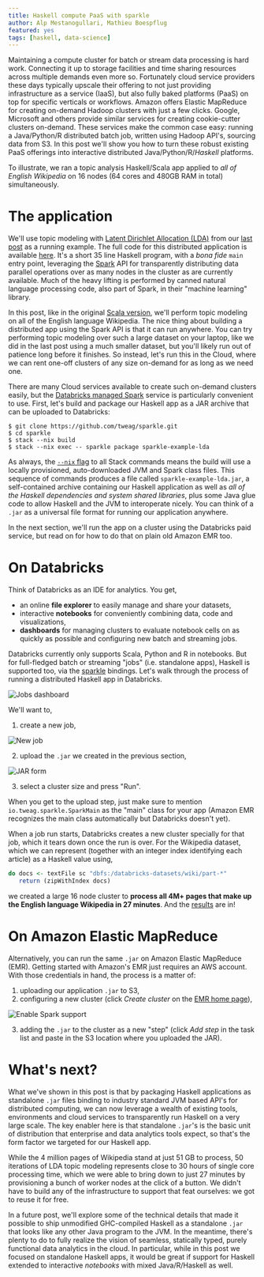 ```yaml
---
title: Haskell compute PaaS with sparkle
author: Alp Mestanogullari, Mathieu Boespflug
featured: yes
tags: [haskell, data-science]
---
```


Maintaining a compute cluster for batch or stream data processing is
hard work. Connecting it up to storage facilities and time sharing
resources across multiple demands even more so. Fortunately cloud
service providers these days typically upscale their offering to not
just providing infrastructure as a service (IaaS), but also fully
baked platforms (PaaS) on top for specific verticals or workflows.
Amazon offers Elastic MapReduce for creating on-demand Hadoop clusters
with just a few clicks. Google, Microsoft and others provide similar
services for creating cookie-cutter clusters on-demand. These services
make the common case easy: running a Java/Python/R distributed batch
job, written using Hadoop API's, sourcing data from S3. In this post
we'll show you how to turn these robust existing PaaS offerings into
interactive distributed Java/Python/R/_Haskell_ platforms.

<!--more-->

To illustrate, we ran a topic analysis Haskell/Scala app applied to
_all of English Wikipedia_ on 16 nodes (64 cores and 480GB RAM in
total) simultaneously.

# The application

We'll use topic modeling with [Latent Dirichlet Allocation (LDA)][lda]
from our [last post][hello-sparkle] as a running example. The full
code for this distributed application is available
[here][sparkle-lda]. It's a short 35 line Haskell program, with
a _bona fide_ `main` entry point, leveraging the [Spark][spark] API
for transparently distributing data parallel operations over as many
nodes in the cluster as are currently available. Much of the heavy
lifting is performed by canned natural language processing code, also
part of Spark, in their "machine learning" library.

In this post, like in the original [Scala version][databricks-lda],
we'll perform topic modeling on all of the English language Wikipedia.
The nice thing about building a distributed app using the Spark API is
that it can run anywhere. You can try performing topic modeling over
such a large dataset on your laptop, like we did in the last post
using a much smaller dataset, but you'll likely run out of patience
long before it finishes. So instead, let's run this in the Cloud,
where we can rent one-off clusters of any size on-demand for as long
as we need one.

There are many Cloud services available to create such on-demand
clusters easily, but the [Databricks managed Spark][databricks]
service is particularly convenient to use. First, let's build and
package our Haskell app as a JAR archive that can be uploaded to
Databricks:

```
$ git clone https://github.com/tweag/sparkle.git
$ cd sparkle
$ stack --nix build
$ stack --nix exec -- sparkle package sparkle-example-lda
```

As always, the [`--nix` flag][stack-nix] to all Stack commands means
the build will use a locally provisioned, auto-downloaded JVM and
Spark class files. This sequence of commands produces a file called
`sparkle-example-lda.jar`, a self-contained archive containing our
Haskell application as well as _all of the Haskell dependencies and
system shared libraries_, plus some Java glue code to allow Haskell
and the JVM to interoperate nicely. You can think of a `.jar` as
a universal file format for running our application anywhere.

In the next section, we'll run the app on a cluster using the
Databricks paid service, but read on for how to do that on plain old
Amazon EMR too.

[databricks]: https://databricks.com
[databricks-lda]: https://databricks.com/blog/2015/09/22/large-scale-topic-modeling-improvements-to-lda-on-apache-spark.html
[hello-sparkle]: 2016-02-25-hello-sparkle.html
[lda]: https://en.wikipedia.org/wiki/Latent_Dirichlet_allocation
[spark]: http://spark.apache.org/
[sparkle-lda]: https://github.com/tweag/sparkle/tree/master/apps/lda
[stack-nix]: http://stack.readthedocs.io/en/stable/nix_integration/

# On Databricks

Think of Databricks as an IDE for analytics. You get,

- an online **file explorer** to easily manage and share your datasets,
- interactive **notebooks** for conveniently combining data, code and
  visualizations,
- **dashboards** for managing clusters to evaluate notebook cells on
  as quickly as possible and configuring new batch and streaming jobs.

Databricks currently only supports Scala, Python and R in notebooks.
But for full-fledged batch or streaming "jobs" (i.e. standalone apps),
Haskell is supported too, via the
[sparkle][sparkle] bindings. Let's walk
through the process of running a distributed Haskell app in
Databricks.

![Jobs dashboard](../img/posts/databricks-jobs.png)

We'll want to,

1. create a new job,

![New job](../img/posts/db-new-job.png)

2. upload the `.jar` we created in the previous section,

![JAR form](../img/posts/db-jar-upload.png)

3. select a cluster size and press "Run".

When you get to the upload step, just make sure to mention
`io.tweag.sparkle.SparkMain` as the "main" class for your app (Amazon
EMR recognizes the main class automatically but Databricks doesn't
yet).

When a job run starts, Databricks creates a new cluster specially for
that job, which it tears down once the run is over. For the Wikipedia
dataset, which we can represent (together with an integer index
identifying each article) as a Haskell value using,

```haskell
do docs <- textFile sc "dbfs:/databricks-datasets/wiki/part-*"
   return (zipWithIndex docs)
```

we created a large 16 node cluster to **process all 4M+ pages that
make up the English language Wikipedia in 27 minutes**. And the
[results][sparkle-lda-wiki-results] are in!

[sparkle]: https://github.com/tweag/sparkle
[sparkle-lda-wiki-results]: https://gist.github.com/mboes/8634b4e2ae1bd7e1002c98695694905d

# On Amazon Elastic MapReduce

Alternatively, you can run the same `.jar` on Amazon Elastic MapReduce
(EMR). Getting started with Amazon's EMR just requires an AWS account.
With those credentials in hand, the process is a matter of:

1. uploading our application `.jar` to S3,
2. configuring a new cluster (click _Create cluster_ on the [EMR home
   page][aws-emr]),

![Enable Spark support](../img/posts/emr-cluster-config.png)

3. adding the `.jar` to the cluster as a new "step" (click _Add step_
   in the task list and paste in the S3 location where you uploaded
   the JAR).

[aws-emr]: https://console.aws.amazon.com/elasticmapreduce/home

# What's next?

What we've shown in this post is that by packaging Haskell
applications as standalone `.jar` files binding to industry standard
JVM based API's for distributed computing, we can now leverage
a wealth of existing tools, environments and cloud services to
transparently run Haskell on a very large scale. The key enabler here
is that standalone `.jar`'s is the basic unit of distribution that
enterprise and data analytics tools expect, so that's the form factor
we targeted for our Haskell app.

While the 4 million pages of Wikipedia stand at just 51 GB to process,
50 iterations of LDA topic modeling represents close to 30 hours of
single core processing time, which we were able to bring down to just
27 minutes by provisioning a bunch of worker nodes at the click of
a button. We didn't have to build any of the infrastructure to support
that feat ourselves: we got to reuse it for free.

In a future post, we'll explore some of the technical details that
made it possible to ship unmodified GHC-compiled Haskell as
a standalone `.jar` that looks like any other Java program to the JVM.
In the meantime, there's plenty to do to fully realize the vision of
seamless, statically typed, purely functional data analytics in the
cloud. In particular, while in this post we focused on standalone
Haskell apps, it would be great if support for Haskell extended to
interactive _notebooks_ with mixed Java/R/Haskell as well.
